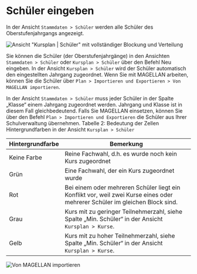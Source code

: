 # Schüler eingeben

In der Ansicht ```Stammdaten > Schüler``` werden alle Schüler des Oberstufenjahrgangs angezeigt.

![Ansicht "Kursplan | Schüler" mit vollständiger Blockung und Verteilung](/assets/images/kp_schueler.jpg)

Sie können die Schüler (der Oberstufenjahrgänge) in den Ansichten ```Stammdaten > Schüler``` oder ```Kursplan > Schüler``` über den Befehl Neu eingeben. 
In der Ansicht ```Kursplan > Schüler``` wird der Schüler automatisch den eingestellten Jahrgang zugeordnet. Wenn Sie mit MAGELLAN arbeiten, können Sie die Schüler über ```Plan > Importieren und Exportieren > Von MAGELLAN importieren```. 

In der Ansicht ```Stammdaten > Schüler``` muss jeder Schüler in der Spalte „Klasse“ einem Jahrgang zugeordnet werden. Jahrgang und Klasse ist in diesem Fall gleichbedeutend.
Falls Sie MAGELLAN einsetzen, können Sie über den Befehl ```Plan > Importieren und Exportieren``` die Schüler aus Ihrer Schulverwaltung übernehmen. 
Tabelle 2: Bedeutung der Zellen Hintergrundfarben in der Ansicht ```Kursplan > Schüler```

|Hintergrundfarbe| Bemerkung|
|--|--|
|Keine Farbe | Reine Fachwahl, d.h. es wurde noch kein Kurs zugeordnet|
|Grün |Eine Fachwahl, der ein Kurs zugeordnet wurde|
|Rot |Bei einem oder mehreren Schüler liegt ein Konflikt vor, weil zwei Kurse eines oder mehrerer Schüler im gleichen Block sind.|
|Grau |Kurs mit zu geringer Teilnehmerzahl, siehe Spalte „Min. Schüler“ in der Ansicht ```Kursplan > Kurse```.|
|Gelb| Kurs mit zu hoher Teilnehmerzahl, siehe Spalte „Min. Schüler“ in der Ansicht ```Kursplan > Kurse```.|

![Von MAGELLAN importieren](/assets/images/fw_mag_importieren.jpg)
